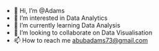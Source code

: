 - 👋 Hi, I’m @Adams
- 👀 I’m interested in Data Analytics
- 🌱 I’m currently learning Data Analysis
- 💞️ I’m looking to collaborate on Data Visualisation
- 📫 How to reach me abubadams73@gmail.com

<!---
Adams/Adams is a ✨ special ✨ repository because its `README.md` (this file) appears on your GitHub profile.
You can click the Preview link to take a look at your changes.
--->
